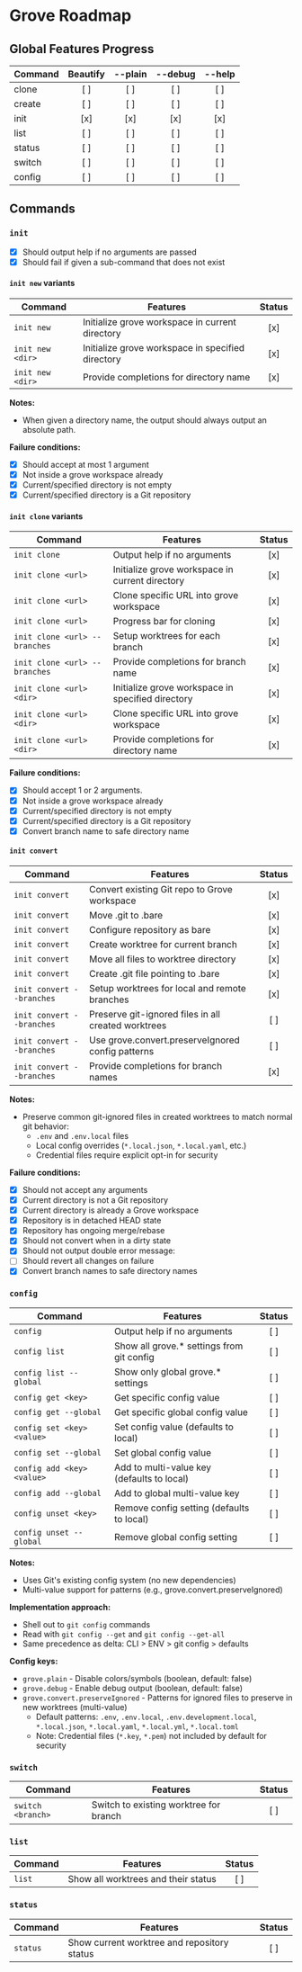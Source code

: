 # Grove Roadmap

## Global Features Progress

| Command | Beautify | --plain | --debug | --help |
| ------- | :------: | :-----: | :-----: | :----: |
| clone   |   [ ]    |   [ ]   |   [ ]   |  [ ]   |
| create  |   [ ]    |   [ ]   |   [ ]   |  [ ]   |
| init    |   [x]    |   [x]   |   [x]   |  [x]   |
| list    |   [ ]    |   [ ]   |   [ ]   |  [ ]   |
| status  |   [ ]    |   [ ]   |   [ ]   |  [ ]   |
| switch  |   [ ]    |   [ ]   |   [ ]   |  [ ]   |
| config  |   [ ]    |   [ ]   |   [ ]   |  [ ]   |

## Commands

### `init`

-   [x] Should output help if no arguments are passed
-   [x] Should fail if given a sub-command that does not exist

#### `init new` variants

| Command          | Features                                          | Status |
| ---------------- | ------------------------------------------------- | :----: |
| `init new`       | Initialize grove workspace in current directory   |  [x]   |
| `init new <dir>` | Initialize grove workspace in specified directory |  [x]   |
| `init new <dir>` | Provide completions for directory name            |  [x]   |

**Notes:**

-   When given a directory name, the output should always output an absolute path.

**Failure conditions:**

-   [x] Should accept at most 1 argument
-   [x] Not inside a grove workspace already
-   [x] Current/specified directory is not empty
-   [x] Current/specified directory is a Git repository

#### `init clone` variants

| Command                       | Features                                          | Status |
| ----------------------------- | ------------------------------------------------- | :----: |
| `init clone`                  | Output help if no arguments                       |  [x]   |
| `init clone <url>`            | Initialize grove workspace in current directory   |  [x]   |
| `init clone <url>`            | Clone specific URL into grove workspace           |  [x]   |
| `init clone <url>`            | Progress bar for cloning                          |  [x]   |
| `init clone <url> --branches` | Setup worktrees for each branch                   |  [x]   |
| `init clone <url> --branches` | Provide completions for branch name               |  [x]   |
| `init clone <url> <dir>`      | Initialize grove workspace in specified directory |  [x]   |
| `init clone <url> <dir>`      | Clone specific URL into grove workspace           |  [x]   |
| `init clone <url> <dir>`      | Provide completions for directory name            |  [x]   |

**Failure conditions:**

-   [x] Should accept 1 or 2 arguments.
-   [x] Not inside a grove workspace already
-   [x] Current/specified directory is not empty
-   [x] Current/specified directory is a Git repository
-   [x] Convert branch name to safe directory name

#### `init convert`

| Command                   | Features                                            | Status |
| ------------------------- | --------------------------------------------------- | :----: |
| `init convert`            | Convert existing Git repo to Grove workspace        |  [x]   |
| `init convert`            | Move .git to .bare                                  |  [x]   |
| `init convert`            | Configure repository as bare                        |  [x]   |
| `init convert`            | Create worktree for current branch                  |  [x]   |
| `init convert`            | Move all files to worktree directory                |  [x]   |
| `init convert`            | Create .git file pointing to .bare                  |  [x]   |
| `init convert --branches` | Setup worktrees for local and remote branches       |  [x]   |
| `init convert --branches` | Preserve git-ignored files in all created worktrees |  [ ]   |
| `init convert --branches` | Use grove.convert.preserveIgnored config patterns   |  [ ]   |
| `init convert --branches` | Provide completions for branch names                |  [x]   |

**Notes:**

-   Preserve common git-ignored files in created worktrees to match normal git behavior:
    -   `.env` and `.env.local` files
    -   Local config overrides (`*.local.json`, `*.local.yaml`, etc.)
    -   Credential files require explicit opt-in for security

**Failure conditions:**

-   [x] Should not accept any arguments
-   [x] Current directory is not a Git repository
-   [x] Current directory is already a Grove workspace
-   [x] Repository is in detached HEAD state
-   [x] Repository has ongoing merge/rebase
-   [x] Should not convert when in a dirty state
-   [x] Should not output double error message:
-   [ ] Should revert all changes on failure
-   [x] Convert branch names to safe directory names

### `config`

| Command                    | Features                                   | Status |
| -------------------------- | ------------------------------------------ | :----: |
| `config`                   | Output help if no arguments                |  [ ]   |
| `config list`              | Show all grove.\* settings from git config |  [ ]   |
| `config list --global`     | Show only global grove.\* settings         |  [ ]   |
| `config get <key>`         | Get specific config value                  |  [ ]   |
| `config get --global`      | Get specific global config value           |  [ ]   |
| `config set <key> <value>` | Set config value (defaults to local)       |  [ ]   |
| `config set --global`      | Set global config value                    |  [ ]   |
| `config add <key> <value>` | Add to multi-value key (defaults to local) |  [ ]   |
| `config add --global`      | Add to global multi-value key              |  [ ]   |
| `config unset <key>`       | Remove config setting (defaults to local)  |  [ ]   |
| `config unset --global`    | Remove global config setting               |  [ ]   |

**Notes:**

-   Uses Git's existing config system (no new dependencies)
-   Multi-value support for patterns (e.g., grove.convert.preserveIgnored)

**Implementation approach:**

-   Shell out to `git config` commands
-   Read with `git config --get` and `git config --get-all`
-   Same precedence as delta: CLI > ENV > git config > defaults

**Config keys:**

-   `grove.plain` - Disable colors/symbols (boolean, default: false)
-   `grove.debug` - Enable debug output (boolean, default: false)
-   `grove.convert.preserveIgnored` - Patterns for ignored files to preserve in new worktrees (multi-value)
    -   Default patterns: `.env`, `.env.local`, `.env.development.local`, `*.local.json`, `*.local.yaml`, `*.local.yml`, `*.local.toml`
    -   Note: Credential files (`*.key`, `*.pem`) not included by default for security

### `switch`

| Command           | Features                               | Status |
| ----------------- | -------------------------------------- | :----: |
| `switch <branch>` | Switch to existing worktree for branch |  [ ]   |

### `list`

| Command | Features                            | Status |
| ------- | ----------------------------------- | :----: |
| `list`  | Show all worktrees and their status |  [ ]   |

### `status`

| Command  | Features                                    | Status |
| -------- | ------------------------------------------- | :----: |
| `status` | Show current worktree and repository status |  [ ]   |
